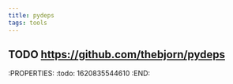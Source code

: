 ```yaml
---
title: pydeps
tags: tools
---
```


## TODO https://github.com/thebjorn/pydeps 
:PROPERTIES:
:todo: 1620835544610
:END:
